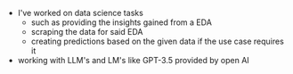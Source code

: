 - I've worked on data science tasks
  - such as providing the insights gained from a EDA
  - scraping the data for said EDA
  - creating predictions based on the given data if the use case requires it
- working with LLM's and LM's like GPT-3.5 provided by open AI